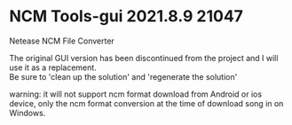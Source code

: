 # NCM Tools-gui 2021.8.9 21047
Netease NCM File Converter

The original GUI version has been discontinued from the project and I will use it as a replacement.  
Be sure to 'clean up the solution' and 'regenerate the solution'  

warning: it will not support ncm format download from Android or ios device, only the ncm format conversion at the time of download song in on Windows.
